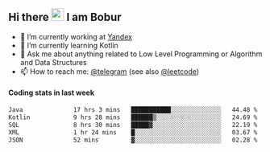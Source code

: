 ## Hi there <img src="https://media.giphy.com/media/hvRJCLFzcasrR4ia7z/giphy.gif" width="25px" height="25px"> I am Bobur

- 💼 I’m currently working at [Yandex](https://yandex.ru/)
- 🌱 I’m currently learning Kotlin
- 💬 Ask me about anything related to Low Level Programming or Algorithm and Data Structures
- 📫 How to reach me: [@telegram](https://t.me/octoant) (see also [@leetcode](https://leetcode.com/octoant/))    

#### Coding stats in last week

<!--START_SECTION:waka-->

```txt
Java              17 hrs 3 mins   ███████████░░░░░░░░░░░░░░   44.48 %
Kotlin            9 hrs 28 mins   ██████▒░░░░░░░░░░░░░░░░░░   24.69 %
SQL               8 hrs 30 mins   █████▓░░░░░░░░░░░░░░░░░░░   22.19 %
XML               1 hr 24 mins    █░░░░░░░░░░░░░░░░░░░░░░░░   03.67 %
JSON              52 mins         ▓░░░░░░░░░░░░░░░░░░░░░░░░   02.28 %
```

<!--END_SECTION:waka-->
